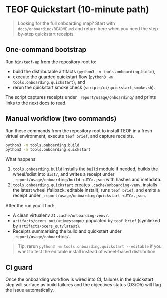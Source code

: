 # TEOF Quickstart (10-minute path)

> Looking for the full onboarding map? Start with
> `docs/onboarding/README.md` and return here when you need the
> step-by-step quickstart receipts.

## One-command bootstrap

Run `bin/teof-up` from the repository root to:

- build the distributable artifacts (`python3 -m tools.onboarding.build`),
- execute the guarded quickstart flow (`python3 -m tools.onboarding.quickstart`), and
- rerun the quickstart smoke check (`scripts/ci/quickstart_smoke.sh`).

The script captures receipts under `_report/usage/onboarding/` and prints links to the next docs to read.

## Manual workflow (two commands)

Run these commands from the repository root to install TEOF in a fresh virtual
environment, execute `teof brief`, and capture receipts.

```bash
python3 -m tools.onboarding.build
python3 -m tools.onboarding.quickstart
```

What happens:
1. `tools.onboarding.build` installs the `build` module if needed, builds the
   wheel/sdist into `dist/`, and writes a receipt under
   `_report/usage/onboarding/build-<UTC>.json` with hashes and metadata.
2. `tools.onboarding.quickstart` creates `.cache/onboarding-venv`, installs the
   latest wheel (fallback: editable install), runs `teof brief`, and emits a
   receipt under `_report/usage/onboarding/quickstart-<UTC>.json`.

After the run you'll find:
- A clean virtualenv at `.cache/onboarding-venv/`.
- `artifacts/ocers_out/<timestamp>/` populated by `teof brief` (symlinked by
  `artifacts/ocers_out/latest`).
- Receipts summarising the build and quickstart under `_report/usage/onboarding/`.

> Tip: rerun `python3 -m tools.onboarding.quickstart --editable` if you want to
> test the editable install instead of wheel-based distribution.

## CI guard
Once the onboarding workflow is wired into CI, failures in the quickstart step
will surface as build failures and the objectives status (O3/O5) will flag the
issue automatically.
